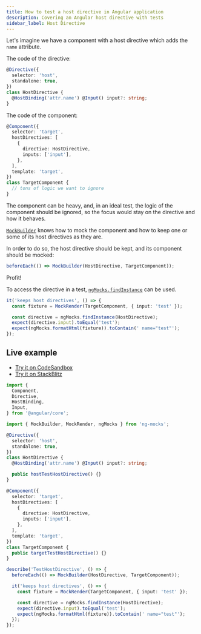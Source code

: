 ```yaml
---
title: How to test a host directive in Angular application
description: Covering an Angular host directive with tests
sidebar_label: Host Directive
---
```


Let's imagine we have a component with a host directive which adds the `name` attribute.

The code of the directive:

```ts
@Directive({
  selector: 'host',
  standalone: true,
})
class HostDirective {
  @HostBinding('attr.name') @Input() input?: string;
}
```

The code of the component:

```ts
@Component({
  selector: 'target',
  hostDirectives: [
    {
      directive: HostDirective,
      inputs: ['input'],
    },
  ],
  template: 'target',
})
class TargetComponent {
  // tons of logic we want to ignore
}
```

The component can be heavy, and, in an ideal test, the logic of the component should be ignored,
so the focus would stay on the directive and how it behaves.

[`MockBuilder`](../api/MockBuilder.md) knows how to mock the component
and how to keep one or some of its host directives as they are.

In order to do so, the host directive should be kept, and its component should be mocked:

```ts
beforeEach(() => MockBuilder(HostDirective, TargetComponent));
```

Profit!

To access the directive in a test, [`ngMocks.findInstance`](../api/ngMocks/findInstance.md) can be used.

```ts
it('keeps host directives', () => {
  const fixture = MockRender(TargetComponent, { input: 'test' });

  const directive = ngMocks.findInstance(HostDirective);
  expect(directive.input).toEqual('test');
  expect(ngMocks.formatHtml(fixture)).toContain(' name="test"');
});
```

## Live example

- [Try it on CodeSandbox](https://codesandbox.io/p/sandbox/github/help-me-mom/ng-mocks-sandbox/tree/tests/?file=/src/examples/TestHostDirective/test.spec.ts&initialpath=%3Fspec%3DTestHostDirective)
- [Try it on StackBlitz](https://stackblitz.com/github/help-me-mom/ng-mocks-sandbox/tree/tests?file=src/examples/TestHostDirective/test.spec.ts&initialpath=%3Fspec%3DTestHostDirective)

```ts title="https://github.com/help-me-mom/ng-mocks/blob/master/examples/TestHostDirective/test.spec.ts"
import {
  Component,
  Directive,
  HostBinding,
  Input,
} from '@angular/core';

import { MockBuilder, MockRender, ngMocks } from 'ng-mocks';

@Directive({
  selector: 'host',
  standalone: true,
})
class HostDirective {
  @HostBinding('attr.name') @Input() input?: string;

  public hostTestHostDirective() {}
}

@Component({
  selector: 'target',
  hostDirectives: [
    {
      directive: HostDirective,
      inputs: ['input'],
    },
  ],
  template: 'target',
})
class TargetComponent {
  public targetTestHostDirective() {}
}

describe('TestHostDirective', () => {
  beforeEach(() => MockBuilder(HostDirective, TargetComponent));

  it('keeps host directives', () => {
    const fixture = MockRender(TargetComponent, { input: 'test' });

    const directive = ngMocks.findInstance(HostDirective);
    expect(directive.input).toEqual('test');
    expect(ngMocks.formatHtml(fixture)).toContain(' name="test"');
  });
});
```
